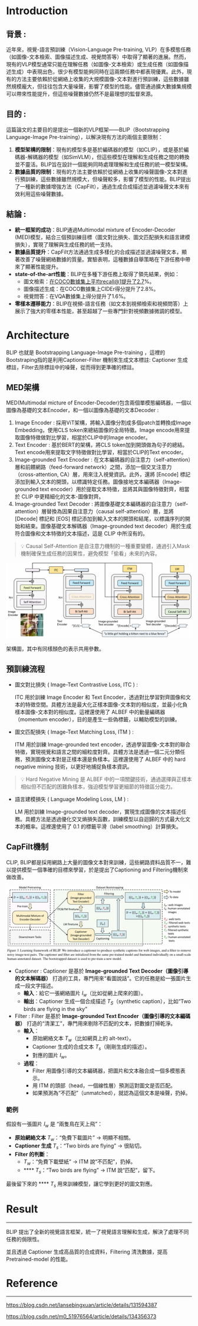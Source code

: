 # Introduction

## 背景 :

近年來，視覺-語言預訓練（Vision-Language Pre-training, VLP）在多模態任務（如圖像-文本檢索、圖像描述生成、視覺問答等）中取得了顯著的進展。然而，現有的VLP模型通常只能在理解任務（如圖像-文本檢索）或生成任務（如圖像描述生成）中表現出色，很少有模型能夠同時在這兩類任務中都表現優異。此外，現有的方法主要依賴於從網絡上收集的大規模圖像-文本對進行預訓練，這些數據雖然規模龐大，但往往包含大量噪聲，影響了模型的性能。儘管通過擴大數據集規模可以帶來性能提升，但這些噪聲數據仍然不是最理想的監督來源。

## 目的 :

這篇論文的主要目的是提出一個新的VLP框架——BLIP（Bootstrapping Language-Image Pre-training），以解決現有方法的兩個主要限制：

1. **模型架構的限制**：現有的模型多是基於編碼器的模型（如CLIP），或是基於編碼器-解碼器的模型（如SimVLM），但這些模型在理解和生成任務之間的轉換並不靈活。BLIP旨在設計一個能夠同時處理理解和生成任務的統一模型架構。
2. **數據品質的限制**：現有的方法主要依賴於從網絡上收集的噪聲圖像-文本對進行預訓練，這些數據雖然規模大，但噪聲較多，影響了模型的性能。BLIP提出了一種新的數據增強方法（CapFilt），通過生成合成描述並過濾噪聲文本來有效利用這些噪聲數據。

## 結論 :

- **統一框架的成功**：BLIP通過Multimodal mixture of Encoder-Decoder (MED)模型，結合三個預訓練目標（圖文對比損失、圖文匹配損失和語言建模損失），實現了理解與生成任務的統一支持。
- **數據品質提升**：CapFilt方法通過生成多樣化的合成描述並過濾噪聲文本，顯著改善了噪聲網絡數據的質量。實驗表明，這種數據自舉策略在下游任務中帶來了顯著性能提升。
- **state-of-the-art性能**：BLIP在多種下游任務上取得了領先結果，例如：
    - 圖文檢索：在COCO數據集上平均recall@1提升了2.7%。
    - 圖像描述生成：在COCO數據集上CIDEr得分提升了2.8%。
    - 視覺問答：在VQA數據集上得分提升了1.6%。
- **零樣本遷移能力**：BLIP在視頻-語言任務（如文本到視頻檢索和視頻問答）上展示了強大的零樣本性能，甚至超越了一些專門針對視頻數據微調的模型。

# Architecture

BLIP 也就是 Bootstrapping Language-Image Pre-training ，這裡的Bootstraping指的是利用Captioner-Filter 機制來生成文本標註: Captioner 生成標註，Filter去除標註中的噪聲，從而得到更準確的標註。

## MED架構

MED(Multimodal micture of Encoder-Decoder)包含兩個單模態編碼器，一個以圖像為基礎的文本Encoder，和一個以圖像為基礎的文本Decoder :

1. Image Encoder : 採用ViT架構，將輸入圖像分割成多個patch並轉換成Image Embedding，使用CLS token來總結圖像的全局特徵。Image encode用來提取圖像特徵做對比學習，相當於CLIP中的Image encoder。
2. Text Encoder : 基於BERT的架構，將CLS token加到開頭做為句子的總結。Text encode用來提取文字特徵做對比學習，相當於CLIP的Text encoder。
3. Image-grounded Text Encoder : 在文本編碼器的自注意力（self-attention）層和前饋網路（feed-forward network）之間，添加一個交叉注意力（cross-attention, CA）層，用來注入視覺資訊。此外，還將 [Encode] 標記添加到輸入文本的開頭，以標識特定任務。圖像接地文本編碼器（Image-grounded text encoder）用於提取文本特徵，並將其與圖像特徵對齊，相當於 CLIP 中更精細化的文本-圖像對齊。
4. Image-grounded Text Decoder : 將圖像基礎文本編碼器的自注意力（self-attention）層替換為因果自注意力（causal self-attention）層，並將 [Decode] 標記和 [EOS] 標記添加到輸入文本的開頭和結尾，以標識序列的開始和結束。圖像基礎文本解碼器（Image-grounded text decoder）用於生成符合圖像和文本特徵的文本描述，這是 CLIP 中所沒有的。

<aside>

>💡
>Causal Self-Attention 是自注意力機制的一種重要變體，通過引入Mask機制確保生成任務的因果性，避免模型「偷看」未來的內容。

</aside>

![架構圖，其中有同樣顏色的表示共用參數。](image.png)

架構圖，其中有同樣顏色的表示共用參數。

## 預訓練流程

- 圖文對比損失 ( Image-Text Contrastive Loss, ITC ) :
    
    ITC 用於訓練 Image Encoder 和 Text Encoder，透過對比學習對齊圖像和文本的特徵空間。具體方法是最大化正樣本圖像-文本對的相似度，並最小化負樣本圖像-文本對的相似度。這裡還使用了 ALBEF 中的動量編碼器（momentum encoder），目的是產生一些偽標籤，以輔助模型的訓練。
    
- 圖文匹配損失 ( Image-Text Matching Loss, ITM ) :
    
    ITM 用於訓練 Image-grounded text encoder，透過學習圖像-文本對的聯合特徵，實現視覺和語言之間的細粒度對齊。具體方法是透過一個二元分類任務，預測圖像文本對是正樣本還是負樣本。這裡還使用了 ALBEF 中的 hard negative mining 技術，以更好地捕捉負樣本資訊。
    

<aside>

>💡
>Hard Negative Mining 是 ALBEF 中的一項關鍵技術，通過選擇與正樣本相似但不匹配的困難負樣本，強迫模型學習更細節的特徵區分能力。

</aside>

- 語言建模損失 ( Language Modeling Loss, LM ) :
    
    LM 用於訓練 Image-grounded text decoder，實現生成圖像的文本描述任務。具體方法是透過優化交叉熵損失函數，訓練模型以自迴歸的方式最大化文本的概率。這裡還使用了 0.1 的標籤平滑（label smoothing）計算損失。
    

## CapFilt機制

CLIP, BLIP都是採用網路上大量的圖像文本對來訓練，這些網路資料品質不一，難以提供模型一個準確的目標來學習，於是提出了Captioning and Filtering機制來做改善。

![image.png](image%201.png)

- Captioner : Captioner 是基於 **Image-grounded Text Decoder（圖像引導的文本解碼器）** 打造的工具，專門用來“看圖說話”。它的任務是給一張圖片生成一段文字描述。
    - **輸入**：給它一張網絡圖片 $I_w$（比如從網上爬來的圖）。
    - **輸出**：Captioner 生成一個合成描述 $T_S$（synthetic caption），比如“Two birds are flying in the sky”
- Filter : Filter 是基於 **Image-grounded Text Encoder（圖像引導的文本編碼器）** 打造的“清潔工”，專門用來剔除不匹配的文本，把數據打掃乾淨。
    - **輸入**：
        - 原始網絡文本 $T_w$（比如網頁上的 alt-text）。
        - Captioner 生成的合成文本 $T_s$（剛剛生成的描述）。
        - 對應的圖片 $I_w$。
    - **過程**：
        - Filter 用圖像引導的文本編碼器，把圖片和文本融合成一個多模態表示。
        - 用 ITM 的頭部（head，一個線性層）預測這對圖文是否匹配。
        - 如果預測為“不匹配”（unmatched），就認為這個文本是噪聲，扔掉。

### 範例

假設有一張圖片 $I_w$ 是 “兩隻鳥在天上飛”：

- **原始網絡文本**  $T_w$：“免費下載圖片” → 明顯不相關。
- **Captioner 生成**  $T_s$：“Two birds are flying” → 很貼切。
- **Filter 的判斷**：
    - $T_w$：“免費下載壁紙” → ITM 說“不匹配”，扔掉。
    - **** $T_s$：“Two birds are flying” → ITM 說“匹配”，留下。

最後留下來的 **** $T_s$ 用來訓練模型，讓它學到更好的圖文對應。

# Result

---

BLIP 提出了全新的視覺語言框架，統一了視覺語言理解和生成，解決了處理不同任務的侷限性。

並且透過 Captioner 生成高品質的合成資料，Filtering 清洗數據，提高 Pretrained-model 的性能。

# Reference

---

https://blog.csdn.net/lansebingxuan/article/details/131594387

https://blog.csdn.net/m0_51976564/article/details/134356373